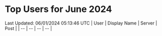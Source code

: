 # Top Users for June 2024
Last Updated: 06/01/2024 05:13:46 UTC
| User | Display Name | Server | Post |
| -- | -- | -- | -- |
